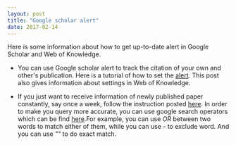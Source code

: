 ```yaml
---
layout: post
title: "Google scholar alert"
date: 2017-02-14
---
```


Here is some information about how to get up-to-date alert in Google Scholar and Web of Knowledge.

* You can use Google scholar alert to track the citation of your own and other's publication. Here is a tutorial of how to set the [alert](http://blog.impactstory.org/ultimate-guide-for-articles/). This post also gives information about settings in Web of Knowledge.

* If you just want to receive information of newly published paper constantly, say once a week, follow the instruction posted [here](http://coreyebaker.com/rtphd-how-to-create-google-scholar-alerts-to-stay-up-to-date/). In order to make you query more accurate, you can use google search operators which can be find [here](https://support.google.com/websearch/answer/2466433?visit_id=1-636226326076755127-1370285248&rd=1).For example, you can use *OR* between two words to match either of them, while you can use *-* to exclude word. And you can use *""* to do exact match.
